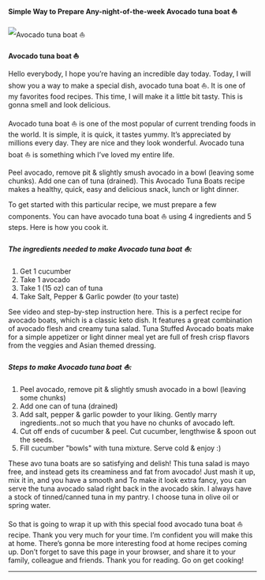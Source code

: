             

#### Simple Way to Prepare Any-night-of-the-week Avocado tuna boat ⛵

![Avocado tuna boat ⛵](https://img-global.cpcdn.com/recipes/f361331c512a831a/751x532cq70/avocado-tuna-boat-%e2%9b%b5-recipe-main-photo.jpg)

**Avocado tuna boat ⛵**

Hello everybody, I hope you’re having an incredible day today. Today, I will show you a way to make a special dish, avocado tuna boat ⛵. It is one of my favorites food recipes. This time, I will make it a little bit tasty. This is gonna smell and look delicious.

Avocado tuna boat ⛵ is one of the most popular of current trending foods in the world. It is simple, it is quick, it tastes yummy. It’s appreciated by millions every day. They are nice and they look wonderful. Avocado tuna boat ⛵ is something which I’ve loved my entire life.

Peel avocado, remove pit & slightly smush avocado in a bowl (leaving some chunks). Add one can of tuna (drained). This Avocado Tuna Boats recipe makes a healthy, quick, easy and delicious snack, lunch or light dinner.

To get started with this particular recipe, we must prepare a few components. You can have avocado tuna boat ⛵ using 4 ingredients and 5 steps. Here is how you cook it.

##### The ingredients needed to make Avocado tuna boat ⛵:

1.  Get 1 cucumber
2.  Take 1 avocado
3.  Take 1 (15 oz) can of tuna
4.  Take Salt, Pepper & Garlic powder (to your taste)

See video and step-by-step instruction here. This is a perfect recipe for avocado boats, which is a classic keto dish. It features a great combination of avocado flesh and creamy tuna salad. Tuna Stuffed Avocado boats make for a simple appetizer or light dinner meal yet are full of fresh crisp flavors from the veggies and Asian themed dressing.

##### Steps to make Avocado tuna boat ⛵:

1.  Peel avocado, remove pit & slightly smush avocado in a bowl (leaving some chunks)
2.  Add one can of tuna (drained)
3.  Add salt, pepper & garlic powder to your liking. Gently marry ingredients..not so much that you have no chunks of avocado left.
4.  Cut off ends of cucumber & peel. Cut cucumber, lengthwise & spoon out the seeds.
5.  Fill cucumber "bowls" with tuna mixture. Serve cold & enjoy :)

These avo tuna boats are so satisfying and delish! This tuna salad is mayo free, and instead gets its creaminess and fat from avocado! Just mash it up, mix it in, and you have a smooth and To make it look extra fancy, you can serve the tuna avocado salad right back in the avocado skin. I always have a stock of tinned/canned tuna in my pantry. I choose tuna in olive oil or spring water.

So that is going to wrap it up with this special food avocado tuna boat ⛵ recipe. Thank you very much for your time. I’m confident you will make this at home. There’s gonna be more interesting food at home recipes coming up. Don’t forget to save this page in your browser, and share it to your family, colleague and friends. Thank you for reading. Go on get cooking!

* * *